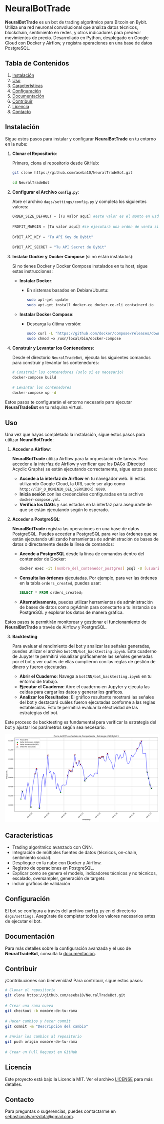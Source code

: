 # NeuralBotTrade

**NeuralBotTrade** es un bot de trading algorítmico para Bitcoin en Bybit. Utiliza una red neuronal convolucional que analiza datos técnicos, blockchain, sentimiento en redes, y otros indicadores para predecir movimientos de precio. Desarrollado en Python, desplegado en Google Cloud con Docker y Airflow, y registra operaciones en una base de datos PostgreSQL.

## Tabla de Contenidos

1. [Instalación](#instalación)
2. [Uso](#uso)
3. [Características](#características)
4. [Configuración](#configuración)
5. [Documentación](#documentación)
6. [Contribuir](#contribuir)
7. [Licencia](#licencia)
8. [Contacto](#contacto)

## Instalación

Sigue estos pasos para instalar y configurar **NeuralBotTrade** en tu entorno en la nube:

1. **Clonar el Repositorio**:

   Primero, clona el repositorio desde GitHub:

   ```bash
   git clone https://github.com/aseba10/NeuralTradeBot.git
   
   cd NeuralTradeBot
   
2. **Configurar el Archivo `config.py`**:

   Abre el archivo `dags/settings/config.py` y completa los siguientes valores:

   ```python
   ORDER_SIZE_DEFAULT = [Tu valor aquí] #este valor es el monto en usd de cada orden, por defecto 10
   
   PROFIT_MARGIN = [Tu valor aquí] #se ejecutará una orden de venta siempre que supere este margen de take profit con respecto a una orden de compra ejecutada, por defecto 3%
   
   BYBIT_API_KEY = "Tu API Key de Bybit"
   
   BYBIT_API_SECRET = "Tu API Secret de Bybit"
   ```

3. **Instalar Docker y Docker Compose** (si no están instalados):

   Si no tienes Docker y Docker Compose instalados en tu host, sigue estas instrucciones:

   - **Instalar Docker**:
     - En sistemas basados en Debian/Ubuntu:
       ```bash
       sudo apt-get update
       sudo apt-get install docker-ce docker-ce-cli containerd.io
       ```

   - **Instalar Docker Compose**:
     - Descarga la última versión:
       ```bash
       sudo curl -L "https://github.com/docker/compose/releases/download/v2.28.1/docker-compose-$(uname -s)-$(uname -m)" -o /usr/local/bin/docker-compose
       sudo chmod +x /usr/local/bin/docker-compose
       ```

4. **Construir y Levantar los Contenedores**:

   Desde el directorio `NeuralTradeBot`, ejecuta los siguientes comandos para construir y levantar los contenedores:

   ```bash
   # Construir los contenedores (solo si es necesario)
   docker-compose build

   # Levantar los contenedores
   docker-compose up -d
   ```

Estos pasos te configurarán el entorno necesario para ejecutar **NeuralTradeBot** en tu máquina virtual.

## Uso

Una vez que hayas completado la instalación, sigue estos pasos para utilizar **NeuralBotTrade**:

1. **Acceder a Airflow**:

   **NeuralBotTrade** utiliza Airflow para la orquestación de tareas. Para acceder a la interfaz de Airflow y verificar que los DAGs (Directed Acyclic Graphs) se están ejecutando correctamente, sigue estos pasos:

   - **Accede a la interfaz de Airflow** en tu navegador web. Si estás utilizando Google Cloud, la URL suele ser algo como `http://[IP_O_DOMINIO_DEL_SERVIDOR]:8080`.
   - **Inicia sesión** con las credenciales configuradas en tu archivo `docker-compose.yml`.
   - **Verifica los DAGs** y sus estados en la interfaz para asegurarte de que se están ejecutando según lo esperado.

2. **Acceder a PostgreSQL**:

   **NeuralBotTrade** registra las operaciones en una base de datos PostgreSQL. Puedes acceder a PostgreSQL para ver las órdenes que se están ejecutando utilizando herramientas de administración de bases de datos o directamente desde la línea de comandos:

   - **Accede a PostgreSQL** desde la línea de comandos dentro del contenedor de Docker:

     ```bash
     docker exec -it [nombre_del_contenedor_postgres] psql -U [usuario] -d [nombre_de_la_base_de_datos]
     ```

   - **Consulta las órdenes** ejecutadas. Por ejemplo, para ver las órdenes en la tabla `orders_created`, puedes usar:

     ```sql
     SELECT * FROM orders_created;
     ```

   - **Alternativamente**, puedes utilizar herramientas de administración de bases de datos como pgAdmin para conectarte a tu instancia de PostgreSQL y explorar los datos de manera gráfica.

Estos pasos te permitirán monitorear y gestionar el funcionamiento de **NeuralBotTrade** a través de Airflow y PostgreSQL.

3. **Backtesting**:

   Para evaluar el rendimiento del bot y analizar las señales generadas, puedes utilizar el archivo `botCNN/bot_backtesting.ipynb`. Este cuaderno de Jupyter te permitirá visualizar gráficamente las señales generadas por el bot y ver cuáles de ellas cumplieron con las reglas de gestión de dinero y fueron ejecutadas.

   - **Abrir el Cuaderno**: Navega a `botCNN/bot_backtesting.ipynb` en tu entorno de trabajo.
   - **Ejecutar el Cuaderno**: Abre el cuaderno en Jupyter y ejecuta las celdas para cargar los datos y generar los gráficos.
   - **Analizar los Resultados**: El gráfico resultante mostrará las señales del bot y destacará cuáles fueron ejecutadas conforme a las reglas establecidas. Esto te permitirá evaluar la efectividad de las estrategias del bot.

Este proceso de backtesting es fundamental para verificar la estrategia del bot y ajustar los parámetros según sea necesario.

![alt text](image.png)

## Características

- Trading algorítmico avanzado con CNN.
- Integración de múltiples fuentes de datos (técnicos, on-chain, sentimiento social).
- Despliegue en la nube con Docker y Airflow.
- Registro de operaciones en PostgreSQL.
- Explicar como se genera el modelo, indicadores técnicos y no técnicos, escalado, oversampler, generación de targets
- incluir graficos de validación

## Configuración

El bot se configura a través del archivo `config.py` en el directorio `dags/settings`. Asegúrate de completar todos los valores necesarios antes de ejecutar el bot.

## Documentación

Para más detalles sobre la configuración avanzada y el uso de **NeuralTradeBot**, consulta la [documentación](link_to_docs).

## Contribuir

¡Contribuciones son bienvenidas! Para contribuir, sigue estos pasos:

```bash
# Clonar el repositorio
git clone https://github.com/aseba10/NeuralTradeBot.git

# Crear una rama nueva
git checkout -b nombre-de-tu-rama

# Hacer cambios y hacer commit
git commit -m "Descripción del cambio"

# Enviar los cambios al repositorio
git push origin nombre-de-tu-rama

# Crear un Pull Request en GitHub
```

## Licencia

Este proyecto está bajo la Licencia MIT. Ver el archivo [LICENSE](LICENSE) para más detalles.

## Contacto

Para preguntas o sugerencias, puedes contactarme en [sebastianalvarezdata@gmail.com](mailto:sebastianalvarezdata@gmail.com).

